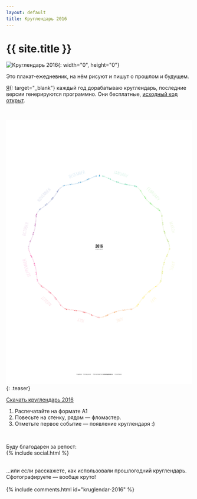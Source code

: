 ```yaml
---
layout: default
title: Круглендарь 2016
---
```


{{ site.title }}
===

<!--{{ site.description }}
{: .description}-->

![Круглендарь 2016](https://cloud.githubusercontent.com/assets/797993/11761392/50dac52a-a0da-11e5-9903-2fd0c136740b.png){: width="0", height="0"}

Это плакат-ежедневник, на нём рисуют и пишут о прошлом и будущем.

[Я](http://dianov.org){: target="_blank"} каждый год дорабатываю круглендарь, последние версии генерируются программно. Они бесплатные, [исходный код открыт](https://github.com/illus0r/kruglendar-2016/tree/gh-pages/src).

<!--* Отмечаю фломастером яркие события. В конце года смотрю и радуюсь.-->
<!--* Планирую предстоящие события: поездки, конференции.-->
<!--* Если жизнь скучнеет, вижу это и принимаю меры.-->

<br>

![Круглендарь 2016](./src/kruglendar-2016.png){: .teaser}

<a href="src/kruglendar-2016.pdf" class="btn" target="_blank">Скачать круглендарь 2016</a>

1. Распечатайте на формате А1
1. Повесьте на стенку, рядом — фломастер.
1. Отметьте первое событие — появление круглендаря :)

<br>

Буду благодарен за репост:
<br>
{% include social.html %}
<!--<br>-->
<!--{% include donate.html %}-->
<br>
…или если расскажете, как использовали прошлогодний круглендарь. Сфотографируете — вообще круто!
<br>
<br>
{% include comments.html id="kruglendar-2016" %}
